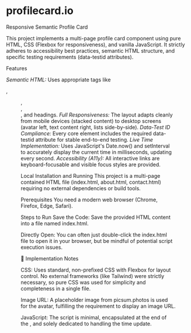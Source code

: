 # profilecard.io
Responsive Semantic Profile Card

This project implements a multi-page profile card component using pure HTML, CSS (Flexbox for responsiveness), and vanilla JavaScript. It strictly adheres to accessibility best practices, semantic HTML structure, and specific testing requirements (data-testid attributes).

Features

*Semantic HTML:* Uses appropriate tags like <article>, <figure>, <nav>, <section>, and headings.
*Full Responsiveness:* The layout adapts cleanly from mobile devices (stacked content) to desktop screens (avatar left, text content right, lists side-by-side).
*Data-Test ID Compliance:* Every core element includes the required data-testid attribute for stable end-to-end testing.
*Live Time Implementation:* Uses JavaScript's Date.now() and setInterval to accurately display the current time in milliseconds, updating every second.
*Accessibility (A11y):* All interactive links are keyboard-focusable and visible focus styles are provided.

Local Installation and Running
This project is a multi-page contained HTML file (index.html, about.html, contact.html) requiring no external dependencies or build tools.

Prerequisites
You need a modern web browser (Chrome, Firefox, Edge, Safari).

Steps to Run
Save the Code: Save the provided HTML content into a file named index.html.


Directly Open:
You can often just double-click the index.html file to open it in your browser, but be mindful of potential script execution issues.

📝 Implementation Notes

CSS: Uses standard, non-prefixed CSS with Flexbox for layout control. No external frameworks (like Tailwind) were strictly necessary, so pure CSS was used for simplicity and completeness in a single file.

Image URL: A placeholder image from picsum.photos is used for the avatar, fulfilling the requirement to display an image URL.

JavaScript: The script is minimal, encapsulated at the end of the <body>, and solely dedicated to handling the time update.
